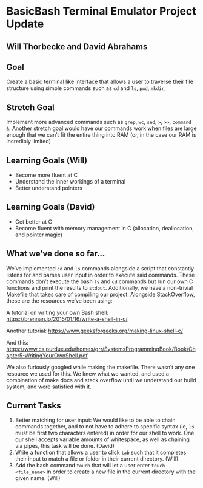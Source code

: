 # BasicBash Terminal Emulator Project Update
## Will Thorbecke and David Abrahams

## Goal
Create a basic terminal like interface that allows a user to traverse their file structure using simple commands such as `cd` and `ls`, `pwd`, `mkdir`,
 
## Stretch Goal
Implement more advanced commands such as `grep`, `wc`, `sed`, `>`, `>>`, `command &`. Another stretch goal would have our commands work when files are large enough that we can’t fit the entire thing into RAM (or, in the case our RAM is incredibly limited)

## Learning Goals (Will)
- Become more fluent at C
- Understand the inner workings of a terminal
- Better understand pointers

## Learning Goals (David)
- Get better at C
- Become fluent with memory management in C (allocation, deallocation, and pointer magic)

## What we’ve done so far…
We’ve implemented `cd` and `ls` commands alongside a script that constantly listens for and parses user input in order to execute said commands. These commands don’t execute the bash `ls` and `cd` commands but run our own C functions and print the results to `stdout`. Additionally, we have a non-trivial Makefile that takes care of compiling our project.
Alongside StackOverflow, these are the resources we’ve been using:
 
A tutorial on writing your own Bash shell: https://brennan.io/2015/01/16/write-a-shell-in-c/

Another tutorial: https://www.geeksforgeeks.org/making-linux-shell-c/
 
And this: https://www.cs.purdue.edu/homes/grr/SystemsProgrammingBook/Book/Chapter5-WritingYourOwnShell.pdf
 
We also furiously googled while making the makefile. There wasn’t any one resource we used for this. We knew what we wanted, and used a combination of make docs and stack overflow until we understand our build system, and were satisfied with it.

## Current Tasks 
1. Better matching for user input: We would like to be able to chain commands together, and to not have to adhere to specific syntax (ie, `ls` must be first two characters entered) in order for our shell to work. One our shell accepts variable amounts of whitespace, as well as chaining via pipes, this task will be done. (David)
2. Write a function that allows a user to click `tab` such that it completes their input to match a file or folder in their current directory. (Will)
3. Add the bash command `touch` that will let a user enter `touch <file_name>` in order to create a new file in the current directory with the given name. (Will)
